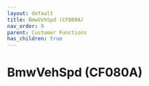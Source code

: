 ```yaml
---
layout: default
title: BmwVehSpd (CF080A)
nav_order: 9
parent: Customer Functions
has_children: true
---
```

# BmwVehSpd (CF080A)
